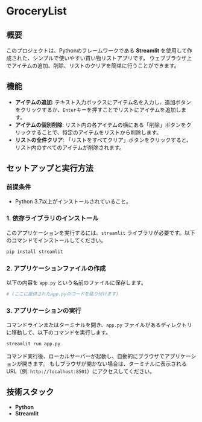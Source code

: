
# GroceryList

## 概要

このプロジェクトは、Pythonのフレームワークである **Streamlit** を使用して作成された、シンプルで使いやすい買い物リストアプリです。
ウェブブラウザ上でアイテムの追加、削除、リストのクリアを簡単に行うことができます。

## 機能

-   **アイテムの追加**: テキスト入力ボックスにアイテム名を入力し、追加ボタンをクリックするか、`Enter`キーを押すことでリストにアイテムを追加します。
-   **アイテムの個別削除**: リスト内の各アイテムの横にある「削除」ボタンをクリックすることで、特定のアイテムをリストから削除します。
-   **リストの全件クリア**: 「リストをすべてクリア」ボタンをクリックすると、リスト内のすべてのアイテムが削除されます。

## セットアップと実行方法

### 前提条件

-   Python 3.7以上がインストールされていること。

### 1. 依存ライブラリのインストール

このアプリケーションを実行するには、`streamlit` ライブラリが必要です。以下のコマンドでインストールしてください。

```bash
pip install streamlit
````

### 2\. アプリケーションファイルの作成

以下の内容を `app.py` という名前のファイルに保存します。

```python
# (ここに提供されたapp.pyのコードを貼り付けます)
```

### 3\. アプリケーションの実行

コマンドラインまたはターミナルを開き、`app.py` ファイルがあるディレクトリに移動して、以下のコマンドを実行します。

```bash
streamlit run app.py
```

コマンド実行後、ローカルサーバーが起動し、自動的にブラウザでアプリケーションが開きます。
もしブラウザが開かない場合は、ターミナルに表示されるURL（例: `http://localhost:8501`）にアクセスしてください。

## 技術スタック

  - **Python**
  - **Streamlit**
